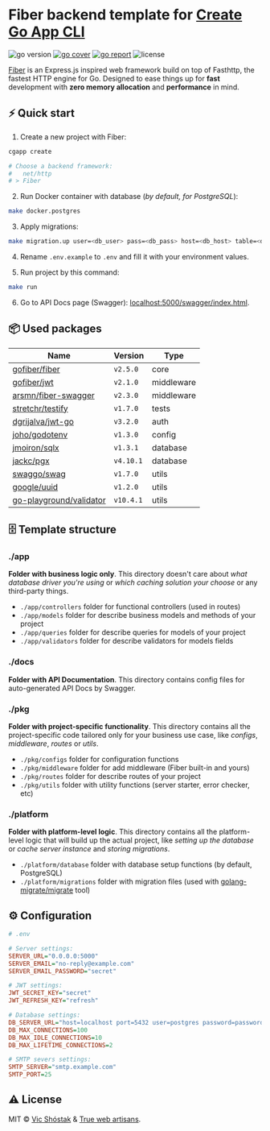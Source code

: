 # Fiber backend template for [Create Go App CLI](https://github.com/create-go-app/cli)

<img src="https://img.shields.io/badge/Go-1.16+-00ADD8?style=for-the-badge&logo=go" alt="go version" />&nbsp;<a href="https://gocover.io/github.com/create-go-app/fiber-go-template/pkg/apiserver" target="_blank"><img src="https://img.shields.io/badge/Go_Cover-87%25-success?style=for-the-badge&logo=none" alt="go cover" /></a>&nbsp;<a href="https://goreportcard.com/report/github.com/create-go-app/fiber-go-template" target="_blank"><img src="https://img.shields.io/badge/Go_report-A+-success?style=for-the-badge&logo=none" alt="go report" /></a>&nbsp;<img src="https://img.shields.io/badge/license-mit-red?style=for-the-badge&logo=none" alt="license" />

[Fiber](https://gofiber.io/) is an Express.js inspired web framework build on top of Fasthttp, the fastest HTTP engine for Go. Designed to ease things up for **fast** development with **zero memory allocation** and **performance** in mind.

## ⚡️ Quick start

1. Create a new project with Fiber:

```bash
cgapp create

# Choose a backend framework:
#   net/http
# > Fiber
```

2. Run Docker container with database (_by default, for PostgreSQL_):

```bash
make docker.postgres
```

3. Apply migrations:

```bash
make migration.up user=<db_user> pass=<db_pass> host=<db_host> table=<db_table>
```

4. Rename `.env.example` to `.env` and fill it with your environment values.

5. Run project by this command:

```bash
make run
```

6. Go to API Docs page (Swagger): [localhost:5000/swagger/index.html](http://localhost:5000/swagger/index.html).

## 📦 Used packages

| Name                                                                  | Version   | Type       |
| --------------------------------------------------------------------- | --------- | ---------- |
| [gofiber/fiber](https://github.com/gofiber/fiber)                     | `v2.5.0`  | core       |
| [gofiber/jwt](https://github.com/gofiber/jwt)                         | `v2.1.0`  | middleware |
| [arsmn/fiber-swagger](https://github.com/arsmn/fiber-swagger)         | `v2.3.0`  | middleware |
| [stretchr/testify](https://github.com/stretchr/testify)               | `v1.7.0`  | tests      |
| [dgrijalva/jwt-go](https://github.com/dgrijalva/jwt-go)               | `v3.2.0`  | auth       |
| [joho/godotenv](https://github.com/joho/godotenv)                     | `v1.3.0`  | config     |
| [jmoiron/sqlx](https://github.com/jmoiron/sqlx)                       | `v1.3.1`  | database   |
| [jackc/pgx](https://github.com/jackc/pgx)                             | `v4.10.1` | database   |
| [swaggo/swag](https://github.com/swaggo/swag)                         | `v1.7.0`  | utils      |
| [google/uuid](https://github.com/google/uuid)                         | `v1.2.0`  | utils      |
| [go-playground/validator](https://github.com/go-playground/validator) | `v10.4.1` | utils      |

## 🗄 Template structure

### ./app

**Folder with business logic only**. This directory doesn't care about _what database driver you're using_ or _which caching solution your choose_ or any third-party things.

- `./app/controllers` folder for functional controllers (used in routes)
- `./app/models` folder for describe business models and methods of your project
- `./app/queries` folder for describe queries for models of your project
- `./app/validators` folder for describe validators for models fields

### ./docs

**Folder with API Documentation**. This directory contains config files for auto-generated API Docs by Swagger.

### ./pkg

**Folder with project-specific functionality**. This directory contains all the project-specific code tailored only for your business use case, like _configs_, _middleware_, _routes_ or _utils_.

- `./pkg/configs` folder for configuration functions
- `./pkg/middleware` folder for add middleware (Fiber built-in and yours)
- `./pkg/routes` folder for describe routes of your project
- `./pkg/utils` folder with utility functions (server starter, error checker, etc)

### ./platform

**Folder with platform-level logic**. This directory contains all the platform-level logic that will build up the actual project, like _setting up the database_ or _cache server instance_ and _storing migrations_.

- `./platform/database` folder with database setup functions (by default, PostgreSQL)
- `./platform/migrations` folder with migration files (used with [golang-migrate/migrate](https://github.com/golang-migrate/migrate) tool)

## ⚙️ Configuration

```ini
# .env

# Server settings:
SERVER_URL="0.0.0.0:5000"
SERVER_EMAIL="no-reply@example.com"
SERVER_EMAIL_PASSWORD="secret"

# JWT settings:
JWT_SECRET_KEY="secret"
JWT_REFRESH_KEY="refresh"

# Database settings:
DB_SERVER_URL="host=localhost port=5432 user=postgres password=password dbname=postgres sslmode=disable"
DB_MAX_CONNECTIONS=100
DB_MAX_IDLE_CONNECTIONS=10
DB_MAX_LIFETIME_CONNECTIONS=2

# SMTP severs settings:
SMTP_SERVER="smtp.example.com"
SMTP_PORT=25
```

## ⚠️ License

MIT &copy; [Vic Shóstak](https://github.com/koddr) & [True web artisans](https://1wa.co/).
